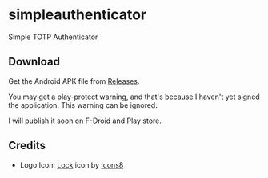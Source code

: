 # simpleauthenticator

Simple TOTP Authenticator

## Download

Get the Android APK file from [Releases](https://github.com/arnu515/simpleauthenticator/releases).

You may get a play-protect warning, and that's because I haven't yet signed the application. This warning can be ignored.

I will publish it soon on F-Droid and Play store.

## Credits

- Logo Icon: <a target="_blank" href="https://icons8.com/icon/40348/lock">Lock</a> icon by <a target="_blank" href="https://icons8.com">Icons8</a>

